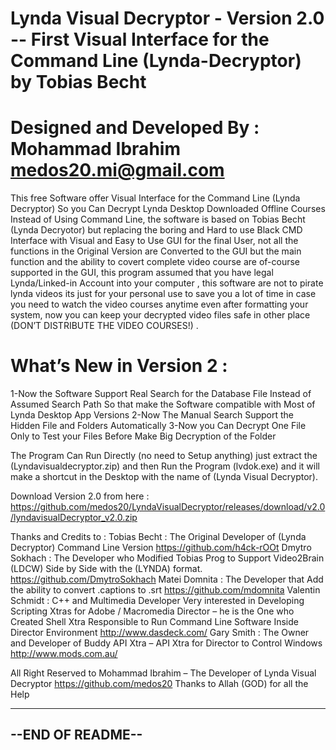 Lynda Visual Decryptor - Version 2.0  --
First Visual Interface for the Command Line (Lynda-Decryptor) by Tobias Becht
============================
Designed and Developed By :
Mohammad Ibrahim
medos20.mi@gmail.com
============================
This free Software offer Visual Interface for the Command Line (Lynda Decryptor) So you Can Decrypt Lynda Desktop Downloaded Offline Courses Instead of Using Command Line, the software is based on Tobias Becht (Lynda Decryotor) but replacing the boring and Hard to use Black CMD Interface with Visual and Easy to Use GUI for the final User, not all the functions in the Original Version are Converted to the GUI but the main function and the ability to covert complete video course are of-course supported in the GUI, this program assumed that you have legal Lynda/Linked-in Account into your computer , this software are not to pirate lynda videos its just for your personal use to save you a lot of time in case you need to watch the video courses anytime even after formatting your system, now you can keep your decrypted video files safe in other place (DON’T DISTRIBUTE THE VIDEO COURSES!) .

What’s New in Version 2 :
============================
1-Now the Software Support Real Search for the Database File Instead of Assumed Search Path So that make the Software compatible with Most of Lynda Desktop App Versions
2-Now The Manual Search Support the Hidden File and Folders Automatically
3-Now you Can Decrypt One File Only to Test your Files Before Make Big Decryption of the Folder

The Program Can Run Directly (no need to Setup anything) just extract the (Lyndavisualdecryptor.zip) and then Run the Program (lvdok.exe) and it will make a shortcut in the Desktop with the name of (Lynda Visual Decryptor).

Download Version 2.0 from here : https://github.com/medos20/LyndaVisualDecryptor/releases/download/v2.0/lyndavisualDecryptor_v2.0.zip


Thanks and Credits to :
Tobias Becht : The Original Developer of (Lynda Decryptor) Command Line Version
https://github.com/h4ck-rOOt
Dmytro Sokhach : The Developer who Modified Tobias Prog to Support Video2Brain (LDCW) Side by Side with the (LYNDA) format.
https://github.com/DmytroSokhach
Matei Domnita : The Developer that Add the ability to convert .captions to .srt
https://github.com/mdomnita
Valentin Schmidt : C++ and Multimedia Developer Very interested in Developing Scripting Xtras for Adobe / Macromedia Director – he is the One who Created Shell Xtra Responsible to Run Command Line Software Inside Director Environment
http://www.dasdeck.com/
Gary Smith : The Owner and Developer of Buddy API Xtra – API Xtra for  Director to Control Windows
http://www.mods.com.au/


All Right Reserved to Mohammad Ibrahim – The Developer of Lynda Visual Decryptor
https://github.com/medos20
Thanks to Allah (GOD) for all the Help

----------------------------
--END OF README--
----------------------------




